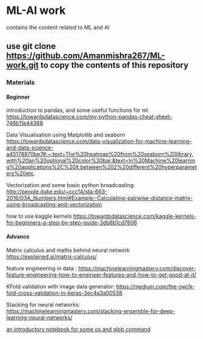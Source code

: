 # ML-AI work
contains the content related to ML and AI

## use git clone https://github.com/Amanmishra267/ML-work.git to copy the contents of this repository

### Materials

#### Beginner
introduction to pandas, and some useful functions for ml https://towardsdatascience.com/my-python-pandas-cheat-sheet-746b11e44368

Data Visualisation using Matplotlib and seaborn https://towardsdatascience.com/data-visualization-for-machine-learning-and-data-science-a45178970be7#:~:text=The%20heatmap%20from%20seaborn%20library,with%20an%20optional%20color%20bar.&text=In%20Machine%20learning%20applications%2C%20it,between%202%20different%20hyperparameters%20etc.

Vectorization and some basic python broadcasting:
http://people.duke.edu/~ccc14/sta-663-2016/03A_Numbers.html#Example:-Calculating-pairwise-distance-matrix-using-broadcasting-and-vectorization

how to use kaggle kernels https://towardsdatascience.com/kaggle-kernels-for-beginners-a-step-by-step-guide-3db6b1cd7606

#### Advance
Matrix calculus and maths behind neural network  https://explained.ai/matrix-calculus/

feature engineering in data : https://machinelearningmastery.com/discover-feature-engineering-how-to-engineer-features-and-how-to-get-good-at-it/

KFold validation with image data generator:  https://medium.com/the-owl/k-fold-cross-validation-in-keras-3ec4a3a00538 

Stacking for neural networks: https://machinelearningmastery.com/stacking-ensemble-for-deep-learning-neural-networks/

[an introductory notebook for some os and glob command](https://github.com/Amanmishra267/ML-work/blob/master/os%20and%20glob%20tut%20for%20data%20load%20(1).py)
